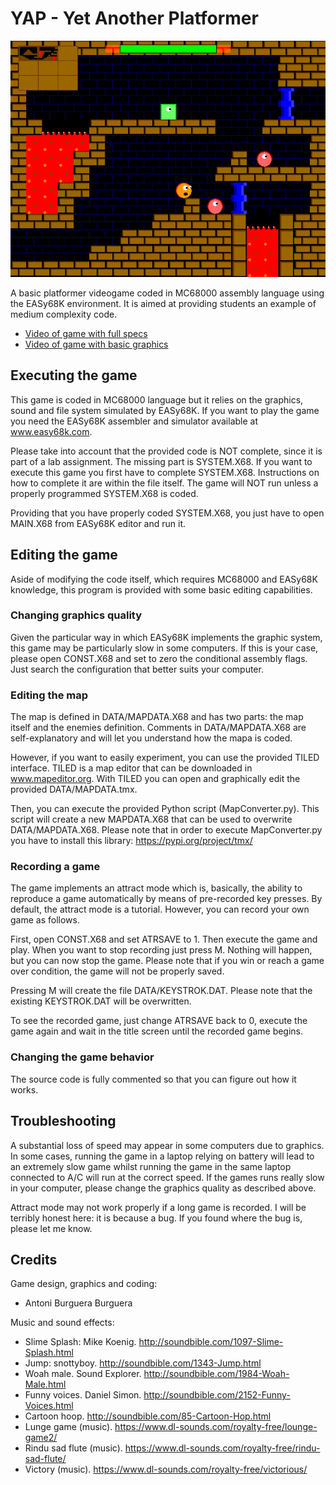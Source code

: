 # YAP - Yet Another Platformer

![Yet Another Platformer](https://github.com/aburguera/YAP/blob/master/YAP.PNG)

A basic platformer videogame coded in MC68000 assembly language using the EASy68K environment. It is aimed at providing students an example of medium complexity code.

* [Video of game with full specs](https://youtu.be/aAjG8LMOUrw)
* [Video of game with basic graphics](https://youtu.be/BzZwJ6aa8wY)

## Executing the game

This game is coded in MC68000 language but it relies on the graphics, sound and file system simulated by EASy68K. If you want to play the game you need the EASy68K assembler and simulator available at www.easy68k.com.

Please take into account that the provided code is NOT complete, since it is part of a lab assignment. The missing part is SYSTEM.X68. If you want to execute this game you first have to complete SYSTEM.X68. Instructions on how to complete it are within the file itself. The game will NOT run unless a properly programmed SYSTEM.X68 is coded.

Providing that you have properly coded SYSTEM.X68, you just have to open MAIN.X68 from EASy68K editor and run it.

## Editing the game

Aside of modifying the code itself, which requires MC68000 and EASy68K knowledge, this program is provided with some basic editing capabilities.

### Changing graphics quality

Given the particular way in which EASy68K implements the graphic system, this game may be particularly slow in some computers. If this is your case, please open CONST.X68 and set to zero the conditional assembly flags. Just search the configuration that better suits your computer.

### Editing the map

The map is defined in DATA/MAPDATA.X68 and has two parts: the map itself and the enemies definition. Comments in DATA/MAPDATA.X68 are self-explanatory and will let you understand how the mapa is coded.

However, if you want to easily experiment, you can use the provided TILED interface. TILED is a map editor that can be downloaded in www.mapeditor.org. With TILED you can open and graphically edit the provided DATA/MAPDATA.tmx.

Then, you can execute the provided Python script (MapConverter.py). This script will create a new MAPDATA.X68 that can be used to overwrite DATA/MAPDATA.X68. Please note that in order to execute MapConverter.py you have to install this library: https://pypi.org/project/tmx/

### Recording a game

The game implements an attract mode which is, basically, the ability to reproduce a game automatically by means of pre-recorded key presses. By default, the attract mode is a tutorial. However, you can record your own game as follows.

First, open CONST.X68 and set ATRSAVE to 1. Then execute the game and play. When you want to stop recording just press M. Nothing will happen, but you can now stop the game. Please note that if you win or reach a game over condition, the game will not be properly saved.

Pressing M will create the file DATA/KEYSTROK.DAT. Please note that the existing KEYSTROK.DAT will be overwritten.

To see the recorded game, just change ATRSAVE back to 0, execute the game again and wait in the title screen until the recorded game begins.

### Changing the game behavior

The source code is fully commented so that you can figure out how it works.

## Troubleshooting

A substantial loss of speed may appear in some computers due to graphics. In some cases, running the game in a laptop relying on battery will lead to an extremely slow game whilst running the game in the same laptop connected to A/C will run at the correct speed. If the games runs really slow in your computer, please change the graphics quality as described above.

Attract mode may not work properly if a long game is recorded. I will be terribly honest here: it is because a bug. If you found where the bug is, please let me know.

## Credits

Game design, graphics and coding:

* Antoni Burguera Burguera

Music and sound effects:

* Slime Splash: Mike Koenig. http://soundbible.com/1097-Slime-Splash.html
* Jump: snottyboy. http://soundbible.com/1343-Jump.html
* Woah male. Sound Explorer. http://soundbible.com/1984-Woah-Male.html
* Funny voices. Daniel Simon. http://soundbible.com/2152-Funny-Voices.html
* Cartoon hoop. http://soundbible.com/85-Cartoon-Hop.html
* Lunge game (music). https://www.dl-sounds.com/royalty-free/lounge-game2/
* Rindu sad flute (music). https://www.dl-sounds.com/royalty-free/rindu-sad-flute/
* Victory (music). https://www.dl-sounds.com/royalty-free/victorious/
